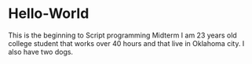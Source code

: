 # Hello-World
This is the beginning to Script programming Midterm
I am 23 years old college student that works over 40 hours and that live in Oklahoma city. I also have two dogs. 
